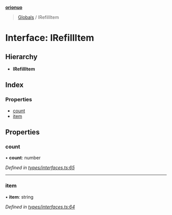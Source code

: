 **[orionuo](../README.md)**

> [Globals](../globals.md) / IRefillItem

# Interface: IRefillItem

## Hierarchy

* **IRefillItem**

## Index

### Properties

* [count](irefillitem.md#count)
* [item](irefillitem.md#item)

## Properties

### count

•  **count**: number

*Defined in [types/interfaces.ts:65](https://github.com/msviha/orionuo/blob/1e2926d/src/types/interfaces.ts#L65)*

___

### item

•  **item**: string

*Defined in [types/interfaces.ts:64](https://github.com/msviha/orionuo/blob/1e2926d/src/types/interfaces.ts#L64)*
